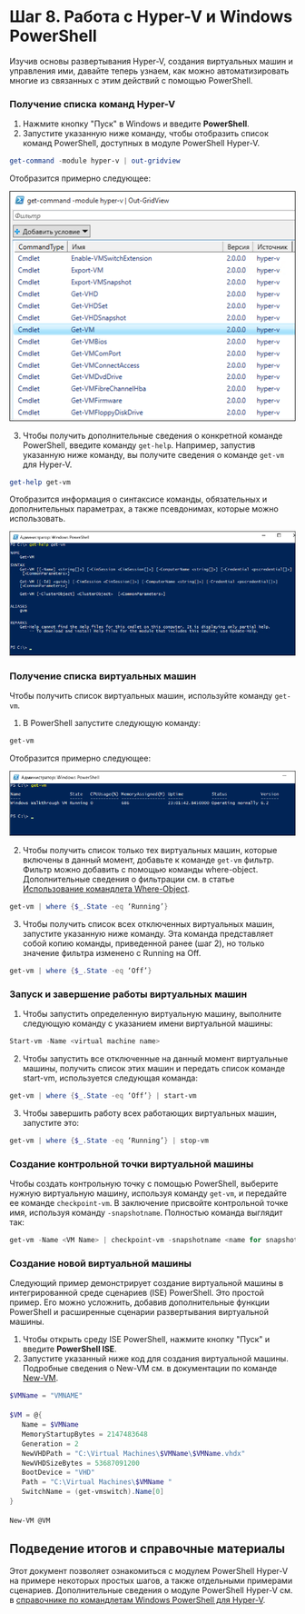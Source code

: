 # Шаг 8. Работа с Hyper-V и Windows PowerShell

Изучив основы развертывания Hyper-V, создания виртуальных машин и управления ими, давайте теперь узнаем, как можно автоматизировать многие из связанных с этим действий с помощью PowerShell.

### Получение списка команд Hyper-V

1.  Нажмите кнопку "Пуск" в Windows и введите **PowerShell**.
2.  Запустите указанную ниже команду, чтобы отобразить список команд PowerShell, доступных в модуле PowerShell Hyper-V.

 ```powershell
get-command -module hyper-v | out-gridview
 ```
  Отобразится примерно следующее:

  ![](media\command_grid.png)

3. Чтобы получить дополнительные сведения о конкретной команде PowerShell, введите команду `get-help`. Например, запустив указанную ниже команду, вы получите сведения о команде `get-vm` для Hyper-V.

  ```powershell
get-help get-vm
  ```
 Отобразится информация о синтаксисе команды, обязательных и дополнительных параметрах, а также псевдонимах, которые можно использовать.

 ![](media\get_help.png)


### Получение списка виртуальных машин

Чтобы получить список виртуальных машин, используйте команду `get-vm`.

1. В PowerShell запустите следующую команду:

 ```powershell
get-vm
 ```
 Отобразится примерно следующее:

 ![](media\get_vm.png)

2. Чтобы получить список только тех виртуальных машин, которые включены в данный момент, добавьте к команде `get-vm` фильтр. Фильтр можно добавить с помощью команды where-object. Дополнительные сведения о фильтрации см. в статье [Использование командлета Where-Object](https://technet.microsoft.com/en-us/library/ee177028.aspx).

 ```powershell
 get-vm | where {$_.State -eq ‘Running’}
 ```
3.  Чтобы получить список всех отключенных виртуальных машин, запустите указанную ниже команду. Эта команда представляет собой копию команды, приведенной ранее (шаг 2), но только значение фильтра изменено с Running на Off.

 ```powershell
 get-vm | where {$_.State -eq ‘Off’}
 ```

### Запуск и завершение работы виртуальных машин

1. Чтобы запустить определенную виртуальную машину, выполните следующую команду с указанием имени виртуальной машины:

 ```powershell
 Start-vm -Name <virtual machine name>
 ```

2. Чтобы запустить все отключенные на данный момент виртуальные машины, получить список этих машин и передать список команде start-vm, используется следующая команда:

  ```powershell
 get-vm | where {$_.State -eq ‘Off’} | start-vm
  ```
3. Чтобы завершить работу всех работающих виртуальных машин, запустите это:

  ```powershell
 get-vm | where {$_.State -eq ‘Running’} | stop-vm
  ```

### Создание контрольной точки виртуальной машины

Чтобы создать контрольную точку с помощью PowerShell, выберите нужную виртуальную машину, используя команду `get-vm`, и передайте ее команде `checkpoint-vm`. В заключение присвойте контрольной точке имя, используя команду `-snapshotname`. Полностью команда выглядит так:

 ```powershell
 get-vm -Name <VM Name> | checkpoint-vm -snapshotname <name for snapshot>
 ```
### Создание новой виртуальной машины

Следующий пример демонстрирует создание виртуальной машины в интегрированной среде сценариев (ISE) PowerShell. Это простой пример. Его можно усложнить, добавив дополнительные функции PowerShell и расширенные сценарии развертывания виртуальной машины.

1. Чтобы открыть среду ISE PowerShell, нажмите кнопку "Пуск" и введите **PowerShell ISE**.
2. Запустите указанный ниже код для создания виртуальной машины. Подробные сведения о New-VM см. в документации по команде [New-VM](https://technet.microsoft.com/en-us/library/hh848537.aspx).

  ```powershell
 $VMName = "VMNAME"

 $VM = @{
     Name = $VMName 
     MemoryStartupBytes = 2147483648
     Generation = 2
     NewVHDPath = "C:\Virtual Machines\$VMName\$VMName.vhdx"
     NewVHDSizeBytes = 53687091200
     BootDevice = "VHD"
     Path = "C:\Virtual Machines\$VMName "
     SwitchName = (get-vmswitch).Name[0]
 }

 New-VM @VM
  ```

## Подведение итогов и справочные материалы

Этот документ позволяет ознакомиться с модулем PowerShell Hyper-V на примере некоторых простых шагов, а также отдельными примерами сценариев. Дополнительные сведения о модуле PowerShell Hyper-V см. в [справочнике по командлетам Windows PowerShell для Hyper-V](https://technet.microsoft.com/%5Clibrary/Hh848559.aspx).






<!--HONumber=Feb16_HO4-->


